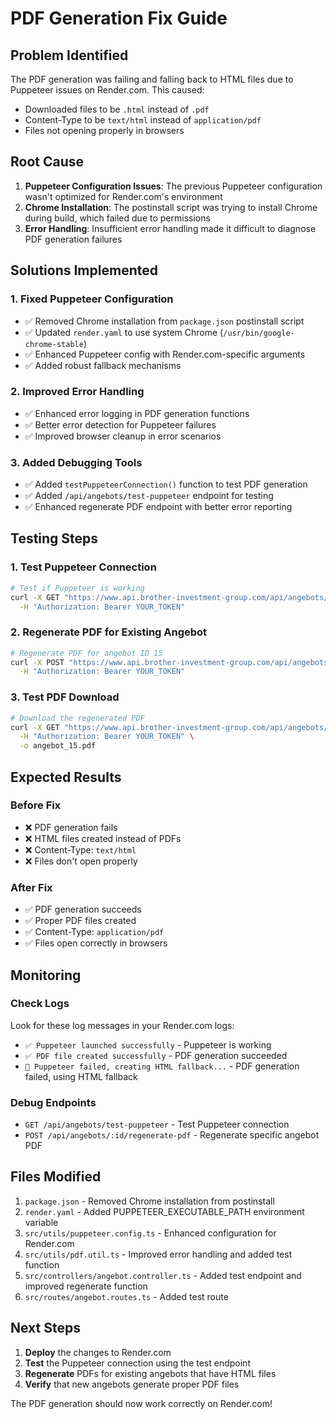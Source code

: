 # PDF Generation Fix Guide

## Problem Identified
The PDF generation was failing and falling back to HTML files due to Puppeteer issues on Render.com. This caused:
- Downloaded files to be `.html` instead of `.pdf`
- Content-Type to be `text/html` instead of `application/pdf`
- Files not opening properly in browsers

## Root Cause
1. **Puppeteer Configuration Issues**: The previous Puppeteer configuration wasn't optimized for Render.com's environment
2. **Chrome Installation**: The postinstall script was trying to install Chrome during build, which failed due to permissions
3. **Error Handling**: Insufficient error handling made it difficult to diagnose PDF generation failures

## Solutions Implemented

### 1. Fixed Puppeteer Configuration
- ✅ Removed Chrome installation from `package.json` postinstall script
- ✅ Updated `render.yaml` to use system Chrome (`/usr/bin/google-chrome-stable`)
- ✅ Enhanced Puppeteer config with Render.com-specific arguments
- ✅ Added robust fallback mechanisms

### 2. Improved Error Handling
- ✅ Enhanced error logging in PDF generation functions
- ✅ Better error detection for Puppeteer failures
- ✅ Improved browser cleanup in error scenarios

### 3. Added Debugging Tools
- ✅ Added `testPuppeteerConnection()` function to test PDF generation
- ✅ Added `/api/angebots/test-puppeteer` endpoint for testing
- ✅ Enhanced regenerate PDF endpoint with better error reporting

## Testing Steps

### 1. Test Puppeteer Connection
```bash
# Test if Puppeteer is working
curl -X GET "https://www.api.brother-investment-group.com/api/angebots/test-puppeteer" \
  -H "Authorization: Bearer YOUR_TOKEN"
```

### 2. Regenerate PDF for Existing Angebot
```bash
# Regenerate PDF for angebot ID 15
curl -X POST "https://www.api.brother-investment-group.com/api/angebots/15/regenerate-pdf" \
  -H "Authorization: Bearer YOUR_TOKEN"
```

### 3. Test PDF Download
```bash
# Download the regenerated PDF
curl -X GET "https://www.api.brother-investment-group.com/api/angebots/15/pdf" \
  -H "Authorization: Bearer YOUR_TOKEN" \
  -o angebot_15.pdf
```

## Expected Results

### Before Fix
- ❌ PDF generation fails
- ❌ HTML files created instead of PDFs
- ❌ Content-Type: `text/html`
- ❌ Files don't open properly

### After Fix
- ✅ PDF generation succeeds
- ✅ Proper PDF files created
- ✅ Content-Type: `application/pdf`
- ✅ Files open correctly in browsers

## Monitoring

### Check Logs
Look for these log messages in your Render.com logs:
- `✅ Puppeteer launched successfully` - Puppeteer is working
- `✅ PDF file created successfully` - PDF generation succeeded
- `🔄 Puppeteer failed, creating HTML fallback...` - PDF generation failed, using HTML fallback

### Debug Endpoints
- `GET /api/angebots/test-puppeteer` - Test Puppeteer connection
- `POST /api/angebots/:id/regenerate-pdf` - Regenerate specific angebot PDF

## Files Modified
1. `package.json` - Removed Chrome installation from postinstall
2. `render.yaml` - Added PUPPETEER_EXECUTABLE_PATH environment variable
3. `src/utils/puppeteer.config.ts` - Enhanced configuration for Render.com
4. `src/utils/pdf.util.ts` - Improved error handling and added test function
5. `src/controllers/angebot.controller.ts` - Added test endpoint and improved regenerate function
6. `src/routes/angebot.routes.ts` - Added test route

## Next Steps
1. **Deploy** the changes to Render.com
2. **Test** the Puppeteer connection using the test endpoint
3. **Regenerate** PDFs for existing angebots that have HTML files
4. **Verify** that new angebots generate proper PDF files

The PDF generation should now work correctly on Render.com!









